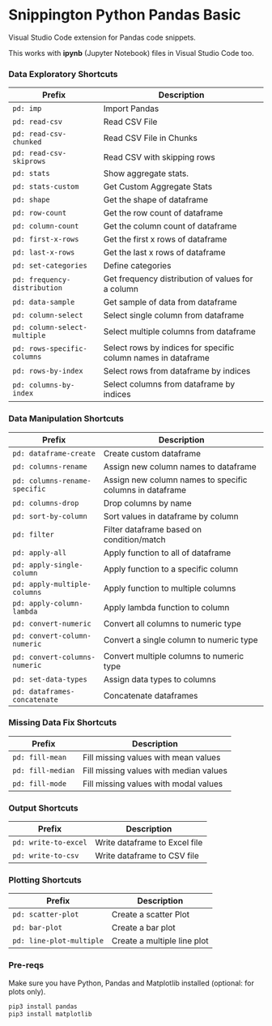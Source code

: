 # Snippington Python Pandas Basic
Visual Studio Code extension for Pandas code snippets.

This works with __ipynb__ (Jupyter Notebook) files in Visual Studio Code too.

### Data Exploratory Shortcuts

| Prefix | Description |
| ------ | ------------ |
| `pd: imp` | Import Pandas |
| `pd: read-csv` | Read CSV File |
| `pd: read-csv-chunked` | Read CSV File in Chunks |
| `pd: read-csv-skiprows` | Read CSV with skipping rows |
| `pd: stats` | Show aggregate stats. |
| `pd: stats-custom` | Get Custom Aggregate Stats |
| `pd: shape` | Get the shape of dataframe |
| `pd: row-count` | Get the row count of dataframe |
| `pd: column-count` | Get the column count of dataframe |
| `pd: first-x-rows` | Get the first x rows of dataframe |
| `pd: last-x-rows` | Get the last x rows of dataframe |
| `pd: set-categories` | Define categories |
| `pd: frequency-distribution` | Get frequency distribution of values for a column |
| `pd: data-sample` | Get sample of data from dataframe |
| `pd: column-select` | Select single column from dataframe |
| `pd: column-select-multiple` | Select multiple columns from dataframe |
| `pd: rows-specific-columns` | Select rows by indices for specific column names in dataframe |
| `pd: rows-by-index` | Select rows from dataframe by indices |
| `pd: columns-by-index` | Select columns from dataframe by indices |

### Data Manipulation Shortcuts

| Prefix | Description |
| ------ | ------------ |
| `pd: dataframe-create` | Create custom dataframe |
| `pd: columns-rename` | Assign new column names to dataframe |
| `pd: columns-rename-specific` | Assign new column names to specific columns in dataframe |
| `pd: columns-drop` | Drop columns by name |
| `pd: sort-by-column` | Sort values in dataframe by column |
| `pd: filter` | Filter dataframe based on condition/match |
| `pd: apply-all` | Apply function to all of dataframe |
| `pd: apply-single-column` | Apply function to a specific column |
| `pd: apply-multiple-columns` | Apply function to multiple columns |
| `pd: apply-column-lambda` | Apply lambda function to column |
| `pd: convert-numeric` | Convert all columns to numeric type |
| `pd: convert-column-numeric` | Convert a single column to numeric type |
| `pd: convert-columns-numeric` | Convert multiple columns to numeric type |
| `pd: set-data-types` | Assign data types to columns |
| `pd: dataframes-concatenate` | Concatenate dataframes |

### Missing Data Fix Shortcuts

| Prefix | Description |
| ------ | ------------ |
| `pd: fill-mean` | Fill missing values with mean values |
| `pd: fill-median` | Fill missing values with median values |
| `pd: fill-mode` | Fill missing values with modal values |

### Output Shortcuts

| Prefix | Description |
| ------ | ------------ |
| `pd: write-to-excel` | Write dataframe to Excel file |
| `pd: write-to-csv` | Write dataframe to CSV file |

### Plotting Shortcuts

| Prefix | Description |
| ------ | ------------ |
| `pd: scatter-plot` | Create a scatter Plot |
| `pd: bar-plot` | Create a bar plot |
| `pd: line-plot-multiple` | Create a multiple line plot |

### Pre-reqs 

Make sure you have Python, Pandas and Matplotlib installed (optional: for plots only).

```bash
pip3 install pandas
pip3 install matplotlib
```